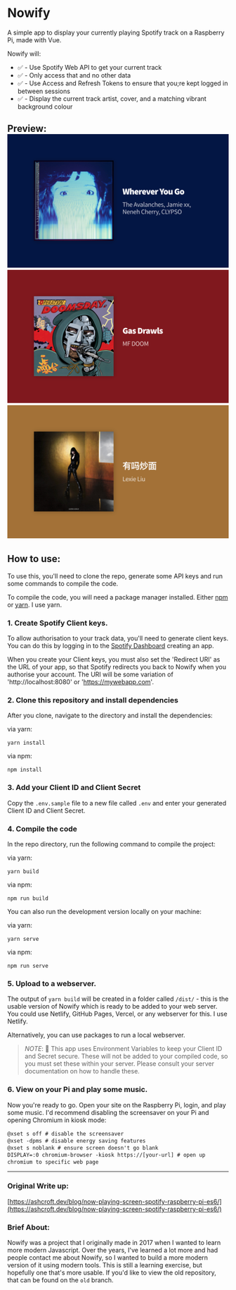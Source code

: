 # Nowify

A simple app to display your currently playing Spotify track on a Raspberry Pi, made with Vue.

Nowify will:

* ✅ - Use Spotify Web API to get your current track
* ✅ - Only access that and no other data
* ✅ - Use Access and Refresh Tokens to ensure that you;re kept logged in between sessions
* ✅ - Display the current track artist, cover, and a matching vibrant background colour

Preview:
![Nowify Preview Image 1](assets/preview-1.png?raw=true "Nowify preview image, cover art for the song 'Wherever you go' by The Avalanches and Jamie xx")
![Nowify Preview Image 2](assets/preview-2.png?raw=true "Nowify preview image, cover art for the song 'Gas Drawls' by MF DOOM")
![Nowify Preview Image 3](assets/preview-3.png?raw=true "Nowify preview image, cover art for the song '有吗炒面' by Lexie Liu")
---

## How to use:
To use this, you'll need to clone the repo, generate some API keys and run some commands to compile the code.

To compile the code, you will need a package manager installed. Either [npm](https://www.npmjs.com/get-npm) or [yarn](https://classic.yarnpkg.com/en/docs/install/#mac-stable). I use yarn.

### 1. Create Spotify Client keys.
To allow authorisation to your track data, you'll need to generate client keys. You can do this by logging in to the [Spotify Dashboard](https://developer.spotify.com/dashboard/applications) creating an app.

When you create your Client keys, you must also set the 'Redirect URI' as the URL of your app, so that Spotify redirects you back to Nowify when you authorise your account. The URI will be some variation of 'http://localhost:8080' or 'https://mywebapp.com'.

### 2. Clone this repository and install dependencies
After you clone, navigate to the directory and install the dependencies:

via yarn:
```
yarn install
```

via npm:
```
npm install
```

### 3. Add your Client ID and Client Secret
Copy the `.env.sample` file to a new file called `.env` and enter your generated Client ID and Client Secret.

### 4. Compile the code
In the repo directory, run the following command to compile the project:

via yarn:
```
yarn build
```

via npm:
```
npm run build
```

You can also run the development version locally on your machine:

via yarn:
```
yarn serve
```

via npm:
```
npm run serve
```

### 5. Upload to a webserver.
The output of `yarn build` will be created in a folder called `/dist/` - this is the usable version of Nowify which is ready to be added to your web server. You could use Netlify, GitHub Pages, Vercel, or any webserver for this. I use Netlify.

Alternatively, you can use packages to run a local webserver.

> *NOTE*: 🚨 This app uses Environment Variables to keep your Client ID and Secret secure. These will not be added to your compiled code, so you must set these within your server. Please consult your server documentation on how to handle these.

### 6. View on your Pi and play some music.
Now you're ready to go. Open your site on the Raspberry Pi, login, and play some music. I'd recommend disabling the screensaver on your Pi and opening Chromium in kiosk mode:

```
@xset s off # disable the screensaver
@xset -dpms # disable energy saving features
@xset s noblank # ensure screen doesn't go blank
DISPLAY=:0 chromium-browser -kiosk https://[your-url] # open up chromium to specific web page
```
---
### Original Write up:
[https://ashcroft.dev/blog/now-playing-screen-spotify-raspberry-pi-es6/](https://ashcroft.dev/blog/now-playing-screen-spotify-raspberry-pi-es6/)

### Brief About:
Nowify was a project that I originally made in 2017 when I wanted to learn more modern Javascript. Over the years, I've learned a lot more and had people contact me about Nowify, so I wanted to build a more modern version of it using modern tools. This is still a learning exercise, but hopefully one that's more usable. If you'd like to view the old repository, that can be found on the `old` branch.